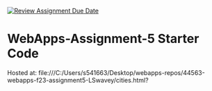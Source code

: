 [![Review Assignment Due Date](https://classroom.github.com/assets/deadline-readme-button-24ddc0f5d75046c5622901739e7c5dd533143b0c8e959d652212380cedb1ea36.svg)](https://classroom.github.com/a/7kKA03Up)
# WebApps-Assignment-5 Starter Code

Hosted at: file:///C:/Users/s541663/Desktop/webapps-repos/44563-webapps-f23-assignment5-LSwavey/cities.html?
